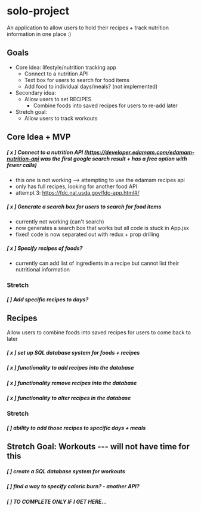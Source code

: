 # solo-project
An application to allow users to hold their recipes + track nutrition information in one place :)

## Goals
- Core idea: lifestyle/nutrition tracking app
    - Connect to a nutrition API
    - Text box for users to search for food items
    - Add food to individual days/meals? (not implemented)
- Secondary idea:
    - Allow users to set RECIPES
        - Combine foods into saved recipes for users to re-add later
- Stretch goal:
    - Allow users to track workouts

## Core Idea + MVP
##### [ x ] Connect to a nutrition API (https://developer.edamam.com/edamam-nutrition-api was the first google search result + has a free option with fewer calls)  
- this one is not working --> attempting to use the edamam recipes api
- only has full recipes, looking for another food API
- attempt 3: https://fdc.nal.usda.gov/fdc-app.html#/   
##### [ x ] Generate a search box for users to search for food items  
- currently not working (can't search)
- now generates a search box that works but all code is stuck in App.jsx
- fixed! code is now separated out with redux + prop drilling  
##### [ x ] Specify recipes of foods?  
- currently can add list of ingredients in a recipe but cannot list their nutritional information  

### Stretch  
##### [ ] Add specific recipes to days?  

## Recipes
Allow users to combine foods into saved recipes for users to come back to later  
##### [ x ] set up SQL database system for foods + recipes  
##### [ x ] functionality to add recipes into the database  
##### [ x ] functionality remove recipes into the database  
##### [ x ] functionality to alter recipes in the database  

### Stretch  
##### [ ] ability to add those recipes to specific days + meals  

## Stretch Goal: Workouts --- will not have time for this  
##### [ ] create a SQL database system for workouts  
##### [ ] find a way to specify caloric burn? - another API?  
##### [ ] TO COMPLETE ONLY IF I GET HERE...   